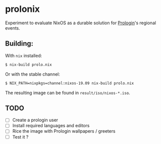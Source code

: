 # prolonix

Experiment to evaluate NixOS as a durable solution for
[Prologin](https://prologin.org)'s regional events.

## Building:

With `nix` installed:

```bash
$ nix-build prolo.nix
```

Or with the stable channel:

```bash
$ NIX_PATH=nixpkgs=channel:nixos-19.09 nix-build prolo.nix
```

The resulting image can be found in `result/iso/nixos-*.iso`.

## TODO

 - [ ] Create a prologin user
 - [ ] Install required languages and editors
 - [ ] Rice the image with Prologin wallpapers / greeters
 - [ ] Test it ?
